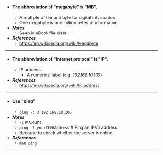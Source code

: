 - #### The abbreviation of "megabyte" is "MB".
    - A multiple of the unit byte for digital information
    - One megabyte is one million bytes of information
- ***Notes***
    - Seen in eBook file sizes
- ***References***
    - https://en.wikipedia.org/wiki/Megabyte
- ---
- #### The abbreviation of "internet protocal" is "IP".
    - IP address
        - A numerical label (e.g. *192.168.10.100*)
- ***References***
    - https://en.wikipedia.org/wiki/IP_address
- ---
- #### Use "ping"
    - `ping -c 3 192.168.10.100`
- ***Notes***
    - `-c` # Count
    - `ping -6 yourIPV6Address` # Ping an IPV6 address
    - Because to check whether the server is online.
- ***References***
    - `man ping`
- ---
